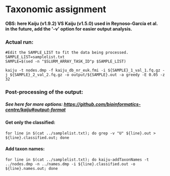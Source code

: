 # Taxonomic assignment 
**OBS: here Kaiju (v1.9.2) VS Kaiju (v1.5.0) used in Reynoso-García et al.**\
**in the future, add the '-v' option for easier output analysis.**

### Actual run:
```
#Edit the SAMPLE_LIST to fit the data being processed. 
SAMPLE_LIST=samplelist.txt
SAMPLE=$(sed -n "$SLURM_ARRAY_TASK_ID"p $SAMPLE_LIST)

kaiju -t nodes.dmp -f kaiju_db_nr_euk.fmi -i ${SAMPLE}_1_val_1.fq.gz -j ${SAMPLE}_2_val_2.fq.gz -o output/${SAMPLE}.out -a greedy -E 0.05 -z 32
```

### Post-processing of the output: 
##### See here for more options: https://github.com/bioinformatics-centre/kaiju#output-format 

#### Get only the classified:
```
for line in $(cat ../samplelist.txt); do grep -v "U" ${line}.out > ${line}.classified.out; done
```

#### Add taxon names:
```
for line in $(cat ../samplelist.txt); do kaiju-addTaxonNames -t ../nodes.dmp -n ../names.dmp -i ${line}.classified.out -o ${line}.names.out; done
```
